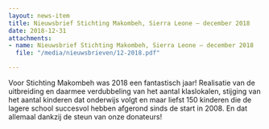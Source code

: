 ```yaml
---
layout: news-item
title: Nieuwsbrief Stichting Makombeh, Sierra Leone – december 2018
date: 2018-12-31
attachments:
- name: Nieuwsbrief Stichting Makombeh, Sierra Leone – december 2018
  file: "/media/nieuwsbrieven/12-2018.pdf"

---
```

Voor Stichting Makombeh was 2018 een fantastisch jaar! Realisatie van de uitbreiding en daarmee verdubbeling van het aantal klaslokalen, stijging van het aantal kinderen dat onderwijs volgt en maar liefst 150 kinderen die de lagere school succesvol hebben afgerond sinds de start in 2008. En dat allemaal dankzij de steun van onze donateurs!